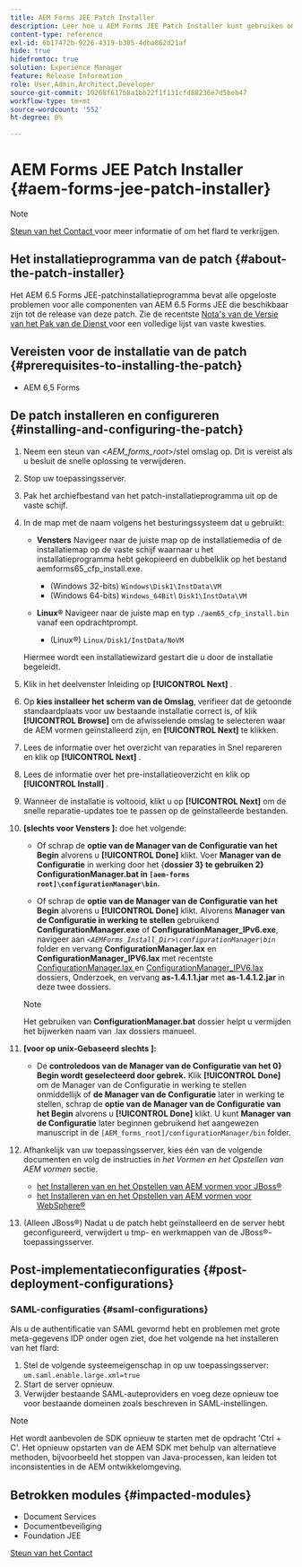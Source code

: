 ```yaml
---
title: AEM Forms JEE Patch Installer
description: Leer hoe u AEM Forms JEE Patch Installer kunt gebruiken om problemen in AEM 6.5 Forms-componenten op te lossen.
content-type: reference
exl-id: 6b17472b-9226-4319-b305-4dba862d21af
hide: true
hidefromtoc: true
solution: Experience Manager
feature: Release Information
role: User,Admin,Architect,Developer
source-git-commit: 10268f617b8a1bb22f1f131cfd88236e7d5beb47
workflow-type: tm+mt
source-wordcount: '552'
ht-degree: 0%

---
```


# AEM Forms JEE Patch Installer {#aem-forms-jee-patch-installer}

>[!NOTE]
>
>[ Steun van het Contact ](https://experienceleague.adobe.com/?support-solution=General&amp;support-tab=home#support) voor meer informatie of om het flard te verkrijgen.

## Het installatieprogramma van de patch {#about-the-patch-installer}

Het AEM 6.5 Forms JEE-patchinstallatieprogramma bevat alle opgeloste problemen voor alle componenten van AEM 6.5 Forms JEE die beschikbaar zijn tot de release van deze patch. Zie de recentste [ Nota&#39;s van de Versie van het Pak van de Dienst ](release-notes.md) voor een volledige lijst van vaste kwesties.

## Vereisten voor de installatie van de patch {#prerequisites-to-installing-the-patch}

* AEM 6,5 Forms

## De patch installeren en configureren {#installing-and-configuring-the-patch}

1. Neem een steun van &lt;*AEM_forms_root*>/stel omslag op. Dit is vereist als u besluit de snelle oplossing te verwijderen.
1. Stop uw toepassingsserver.
1. Pak het archiefbestand van het patch-installatieprogramma uit op de vaste schijf.
1. In de map met de naam volgens het besturingssysteem dat u gebruikt:

   * **Vensters**
Navigeer naar de juiste map op de installatiemedia of de installatiemap op de vaste schijf waarnaar u het installatieprogramma hebt gekopieerd en dubbelklik op het bestand aemforms65_cfp_install.exe.

      * (Windows 32-bits) `Windows\Disk1\InstData\VM`
      * (Windows 64-bits) `Windows_64Bit`\ `Disk1\InstData\VM`

   * **Linux®**
Navigeer naar de juiste map en typ `./aem65_cfp_install.bin` vanaf een opdrachtprompt.

      * (Linux®) `Linux/Disk1/InstData/NoVM`

   Hiermee wordt een installatiewizard gestart die u door de installatie begeleidt.

1. Klik in het deelvenster Inleiding op **[!UICONTROL Next]** .
1. Op **kies installeer het scherm van de Omslag**, verifieer dat de getoonde standaardplaats voor uw bestaande installatie correct is, of klik **[!UICONTROL Browse]** om de afwisselende omslag te selecteren waar de AEM vormen geïnstalleerd zijn, en **[!UICONTROL Next]** te klikken.
1. Lees de informatie over het overzicht van reparaties in Snel repareren en klik op **[!UICONTROL Next]** .
1. Lees de informatie over het pre-installatieoverzicht en klik op **[!UICONTROL Install]** .
1. Wanneer de installatie is voltooid, klikt u op **[!UICONTROL Next]** om de snelle reparatie-updates toe te passen op de geïnstalleerde bestanden.

1. **[slechts voor Vensters ]:** doe het volgende:
   * Of schrap de **optie van de Manager van de Configuratie van het Begin** alvorens u **[!UICONTROL Done]** klikt. Voer **Manager van de Configuratie** in werking door het {**dossier 3} te gebruiken 2&rbrace; ConfigurationManager.bat in `[aem-forms root]\configurationManager\bin`.**

   * Of schrap de **optie van de Manager van de Configuratie van het Begin** alvorens u **[!UICONTROL Done]** klikt. Alvorens **Manager van de Configuratie in werking te stellen** gebruikend **ConfigurationManager.exe** of **ConfigurationManager_IPv6.exe**, navigeer aan *`<AEMForms_Install_Dir>\configurationManager\bin`* folder en vervang **ConfigurationManager.lax** en **ConfigurationManager_IPV6.lax** met recentste [ ConfigurationManager.lax ](/help/assets/ConfigurationManager.lax) en [ ConfigurationManager_IPV6.lax ](/help/assets/ConfigurationManager_IPv6.lax) dossiers, Onderzoek, en vervang **as-1.4.1.1.jar** met **as-1.4.1.2.jar** in deze twee dossiers.

   >[!NOTE]
   >
   >Het gebruiken van **ConfigurationManager.bat** dossier helpt u vermijden het bijwerken naam van .lax dossiers manueel.
   >

1. **[voor op unix-Gebaseerd slechts ]:**

   * De **controledoos van de Manager van de Configuratie van het 0&rbrace; Begin wordt geselecteerd door gebrek.** Klik **[!UICONTROL Done]** om de Manager van de Configuratie in werking te stellen onmiddellijk of **de Manager van de Configuratie** later in werking te stellen, schrap de **optie van de Manager van de Configuratie van het Begin** alvorens u **[!UICONTROL Done]** klikt. U kunt **Manager van de Configuratie** later beginnen gebruikend het aangewezen manuscript in de `[AEM_forms_root]/configurationManager/bin` folder.

1. Afhankelijk van uw toepassingsserver, kies één van de volgende documenten en volg de instructies in *het Vormen en het Opstellen van AEM vormen* sectie.

   * [ het Installeren van en het Opstellen van AEM vormen voor JBoss® ](https://www.adobe.com/go/learn_aemforms_installJBoss_65)
   * [ het Installeren van en het Opstellen van AEM vormen voor WebSphere® ](https://www.adobe.com/go/learn_aemforms_installWebSphere_65)

1. (Alleen JBoss®) Nadat u de patch hebt geïnstalleerd en de server hebt geconfigureerd, verwijdert u tmp- en werkmappen van de JBoss®-toepassingsserver.

## Post-implementatieconfiguraties {#post-deployment-configurations}

### SAML-configuraties {#saml-configurations}

Als u de authentificatie van SAML gevormd hebt en problemen met grote meta-gegevens IDP onder ogen ziet, doe het volgende na het installeren van het flard:

1. Stel de volgende systeemeigenschap in op uw toepassingsserver:\
   `um.saml.enable.large.xml=true`
1. Start de server opnieuw.
1. Verwijder bestaande SAML-auteproviders en voeg deze opnieuw toe voor bestaande domeinen zoals beschreven in SAML-instellingen.

>[!NOTE]
>
> Het wordt aanbevolen de SDK opnieuw te starten met de opdracht &#39;Ctrl + C&#39;. Het opnieuw opstarten van de AEM SDK met behulp van alternatieve methoden, bijvoorbeeld het stoppen van Java-processen, kan leiden tot inconsistenties in de AEM ontwikkelomgeving.

## Betrokken modules {#impacted-modules}

* Document Services
* Documentbeveiliging
* Foundation JEE

[ Steun van het Contact ](https://experienceleague.adobe.com/?support-solution=General&amp;support-tab=home#support)
